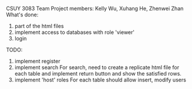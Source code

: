 CSUY 3083 Team Project
members: Kelly Wu, Xuhang He, Zhenwei Zhan
What's done: 
1. part of the html files 
2. implement access to databases with role 'viewer'
3. login 

TODO:
1. implement register
2. implement search
	For search, need to create a replicate html file for each table and implement return button and show the satisfied rows.
3. implement 'host' roles
	For each table should allow insert, modify users

